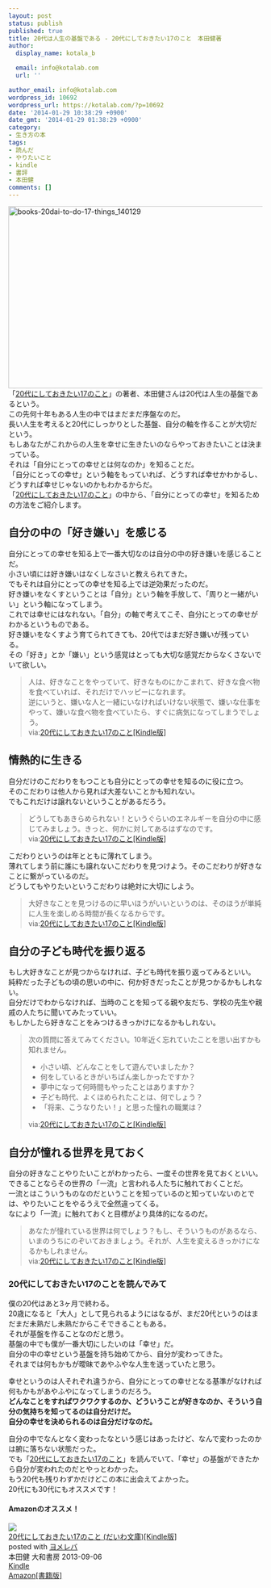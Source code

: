 ```yaml
---
layout: post
status: publish
published: true
title: 20代は人生の基盤である - 20代にしておきたい17のこと　本田健著
author:
  display_name: kotala_b

  email: info@kotalab.com
  url: ''

author_email: info@kotalab.com
wordpress_id: 10692
wordpress_url: https://kotalab.com/?p=10692
date: '2014-01-29 10:38:29 +0900'
date_gmt: '2014-01-29 01:38:29 +0900'
category:
- 生き方の本
tags:
- 読んだ
- やりたいこと
- kindle
- 書評
- 本田健
comments: []
---
```

<p><img src="https://kotalab.com/wp-content/uploads/books-20dai-to-do-17-things_140129-546x361.jpg" alt="books-20dai-to-do-17-things_140129" width="546" height="361" class="alignnone size-large wp-image-10698" /><br />
「<a href="https://www.amazon.co.jp/exec/obidos/asin/B00EXODB64/same-22/" rel="nofollow" target="_blank">20代にしておきたい17のこと</a>」の著者、本田健さんは20代は人生の基盤であるという。<br />
この先何十年もある人生の中ではまだまだ序盤なのだ。<br />
長い人生を考えると20代にしっかりとした基盤、自分の軸を作ることが大切だという。<br />
<span class="b">もしあなたがこれからの人生を幸せに生きたいのならやっておきたいことは決まっている。<br />
それは「自分にとっての幸せとは何なのか」を知ることだ。</span><br />
「自分にとっての幸せ」という軸をもっていれば、どうすれば幸せかわかるし、どうすれば幸せじゃないのかもわかるからだ。<br />
「<a href="https://www.amazon.co.jp/exec/obidos/asin/B00EXODB64/same-22/" rel="nofollow" target="_blank">20代にしておきたい17のこと</a>」の中から、「自分にとっての幸せ」を知るための方法をご紹介します。<br />
<!--more--></p>
<h2>自分の中の「好き嫌い」を感じる</h2>
<p>自分にとっての幸せを知る上で一番大切なのは自分の中の好き嫌いを感じることだ。<br />
小さい頃には好き嫌いはなくしなさいと教えられてきた。<br />
でもそれは自分にとっての幸せを知る上では逆効果だったのだ。<br />
好き嫌いをなくすということは「自分」という軸を手放して、「周りと一緒がいい」という軸になってしまう。<br />
これでは幸せにはなれない。「自分」の軸で考えてこそ、自分にとっての幸せがわかるというものである。<br />
好き嫌いをなくすよう育てられてきても、20代ではまだ好き嫌いが残っている。<br />
その<span class="b">「好き」とか「嫌い」という感覚はとっても大切な感覚だからなくさないでいて欲しい。</span></p>
<blockquote><p>人は、好きなことをやっていて、好きなものにかこまれて、好きな食べ物を食べていれば、それだけでハッピーになれます。<br />
逆にいうと、嫌いな人と一緒にいなければいけない状態で、嫌いな仕事をやって、嫌いな食べ物を食べていたら、すぐに病気になってしまうでしょう。<br />
via:<a href="https://www.amazon.co.jp/exec/obidos/asin/B00EXODB64/same-22/" rel="nofollow" target="_blank">20代にしておきたい17のこと[Kindle版]</a></p></blockquote>
<h2>情熱的に生きる</h2>
<p>自分だけのこだわりをもつことも自分にとっての幸せを知るのに役に立つ。<br />
そのこだわりは他人から見れば大差ないことかも知れない。<br />
でもこれだけは譲れないということがあるだろう。</p>
<blockquote><p>どうしてもあきらめられない！というぐらいのエネルギーを自分の中に感じてみましょう。きっと、何かに対してあるはずなのです。<br />
via:<a href="https://www.amazon.co.jp/exec/obidos/asin/B00EXODB64/same-22/" rel="nofollow" target="_blank">20代にしておきたい17のこと[Kindle版]</a></p></blockquote>
<p>こだわりというのは年とともに薄れてしまう。<br />
薄れてしまう前に誰にも譲れないこだわりを見つけよう。そのこだわりが好きなことに繋がっているのだ。<br />
<span class="b">どうしてもやりたいというこだわりは絶対に大切にしよう。</span></p>
<blockquote><p>大好きなことを見つけるのに早いほうがいいというのは、そのほうが単純に人生を楽しめる時間が長くなるからです。<br />
via:<a href="https://www.amazon.co.jp/exec/obidos/asin/B00EXODB64/same-22/" rel="nofollow" target="_blank">20代にしておきたい17のこと[Kindle版]</a></p></blockquote>
<h2>自分の子ども時代を振り返る</h2>
<p>もし大好きなことが見つからなければ、子ども時代を振り返ってみるといい。<br />
純粋だった子どもの頃の思いの中に、何か好きだったことが見つかるかもしれない。<br />
自分だけでわからなければ、当時のことを知ってる親や友だち、学校の先生や親戚の人たちに聞いてみたっていい。<br />
もしかしたら好きなことをみつけるきっかけになるかもしれない。</p>
<blockquote><p>次の質問に答えてみてください。10年近く忘れていたことを思い出すかも知れません。</p>
<ul>
<li>小さい頃、どんなことをして遊んでいましたか？</li>
<li>何をしているときがいちばん楽しかったですか？</li>
<li>夢中になって何時間もやったことはありますか？</li>
<li>子ども時代、よくほめられたことは、何でしょう？</li>
<li>「将来、こうなりたい！」と思った憧れの職業は？</li>
</ul>
<p>via:<a href="https://www.amazon.co.jp/exec/obidos/asin/B00EXODB64/same-22/" rel="nofollow" target="_blank">20代にしておきたい17のこと[Kindle版]</a></p></blockquote>
<h2>自分が憧れる世界を見ておく</h2>
<p>自分の好きなことやりたいことがわかったら、一度その世界を見ておくといい。<br />
できることならその世界の「一流」と言われる人たちに触れておくことだ。<br />
一流とはこういうものなのだということを知っているのと知っていないのとでは、やりたいことをやるうえで全然違ってくる。<br />
なにより「一流」に触れておくと目標がより具体的になるのだ。</p>
<blockquote><p>あなたが憧れている世界は何でしょう？もし、そういうものがあるなら、いまのうちにのぞいておきましょう。それが、人生を変えるきっかけになるかもしれません。<br />
via:<a href="https://www.amazon.co.jp/exec/obidos/asin/B00EXODB64/same-22/" rel="nofollow" target="_blank">20代にしておきたい17のこと[Kindle版]</a></p></blockquote>
<h3>20代にしておきたい17のことを読んでみて</h3>
<p>僕の20代はあと3ヶ月で終わる。<br />
20歳になると「大人」として見られるようにはなるが、まだ20代というのはまだまだ未熟だし未熟だからこそできることもある。<br />
それが基盤を作ることなのだと思う。<br />
基盤の中でも僕が一番大切にしたいのは「幸せ」だ。<br />
自分の中の幸せという基盤を持ち始めてから、自分が変わってきた。<br />
それまでは何もかもが曖昧であやふやな人生を送っていたと思う。</p>
<p>幸せというのは人それぞれ違うから、自分にとっての幸せとなる基準がなければ何もかもがあやふやになってしまうのだろう。<br />
<strong>どんなことをすればワクワクするのか、どういうことが好きなのか、そういう自分の気持ちを知ってるのは自分だけだ。<br />
自分の幸せを決められるのは自分だけなのだ。</strong></p>
<p>自分の中でなんとなく変わったなという感じはあったけど、なんで変わったのかは腑に落ちない状態だった。<br />
でも「<a href="https://www.amazon.co.jp/exec/obidos/asin/B00EXODB64/same-22/" rel="nofollow" target="_blank">20代にしておきたい17のこと</a>」を読んでいて、「幸せ」の基盤ができたから自分が変われたのだとやっとわかった。<br />
もう20代も残りわずかだけどこの本に出会えてよかった。<br />
20代にも30代にもオススメです！</p>
<h4 class="aam">Amazonのオススメ！</h4>
<div class="booklink-box">
<div class="booklink-image"><a href="https://www.amazon.co.jp/exec/obidos/asin/B00EXODB64/same-22/" rel="nofollow" target="_blank"><img src="https://images-fe.ssl-images-amazon.com/images/I/31pkuWYVXSL._SL160_.jpg" style="border: none;" /></a></div>
<div class="booklink-info">
<div class="booklink-name"><a href="https://www.amazon.co.jp/exec/obidos/asin/B00EXODB64/same-22/" rel="nofollow" target="_blank">20代にしておきたい17のこと (だいわ文庫)[Kindle版]</a>
<div class="booklink-powered-date">posted with <a href="https://yomereba.com" rel="nofollow" target="_blank">ヨメレバ</a></div>
</div>
<div class="booklink-detail">本田健 大和書房 2013-09-06    </div>
<div class="booklink-link2">
<div class="shoplinkkindle"><a href="https://www.amazon.co.jp/exec/obidos/ASIN/B00EXODB64/same-22/" rel="nofollow" target="_blank" >Kindle</a></div>
<div class="shoplinkamazon"><a href="https://www.amazon.co.jp/exec/obidos/ASIN/447979316X/same-22/" rel="nofollow" target="_blank" title="アマゾン" >Amazon[書籍版]</a></div>
</p></div>
</div>
<div class="booklink-footer"></div>
</div>
